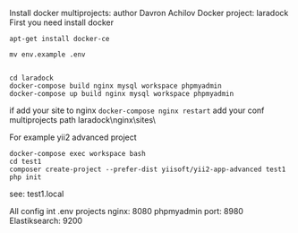Install docker multiprojects: author Davron Achilov
Docker project: laradock
First you need install docker
```
apt-get install docker-ce
```

```
mv env.example .env


cd laradock
docker-compose build nginx mysql workspace phpmyadmin
docker-compose up build nginx mysql workspace phpmyadmin
```
if add your site to nginx ``` docker-compose nginx restart ```
add your conf multiprojects path laradock\nginx\sites\

For example yii2 advanced project

```
docker-compose exec workspace bash
cd test1 
composer create-project --prefer-dist yiisoft/yii2-app-advanced test1
php init
```

see: test1.local

All config int .env
projects nginx: 8080
phpmyadmin port: 8980
Elastiksearch: 9200
